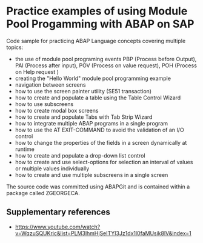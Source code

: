 # Practice examples of using Module Pool Progamming with ABAP on SAP
Code sample for practicing ABAP Language concepts covering multiple topics:
- the use of module pool programing events PBP (Process before Output), PAI (Process after input), POV (Process on value request), POH (Process on Help request )
- creating the "Hello World" module pool programming example
- navigation between screens
- how to use the screen painter utility (SE51 transaction)
- how to create and populate a table using the Table Control Wizard
- how to use subscreens
- how to create modal box screens
- how to create and populate Tabs with Tab Strip Wizard
- how to integrate multiple ABAP programs in a single program
- how to use the AT EXIT-COMMAND to avoid the validation of an I/O control
- how to change the properties of the fields in a screen dynamically at runtime
- how to create and populate a drop-down list control
- how to create and use select-options for selection an interval of values or multiple values individually
- how to create and use multiple subscreens in a single screen

The source code was committed using ABAPGit and is contained within a package called ZGEORGECA.

## Supplementary references
* https://www.youtube.com/watch?v=WqzuSQUKric&list=PLM3lhmHjSeITYl3Jz1dx1l0faMUsik8lV&index=1

